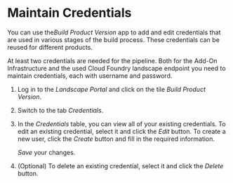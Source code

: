 <!-- loio67b5aee0a6d2487894217c42294d8cdb -->

# Maintain Credentials

You can use the*Build Product Version* app to add and edit credentials that are used in various stages of the build process. These credentials can be reused for different products.

At least two credentials are needed for the pipeline. Both for the Add-On Infrastructure and the used Cloud Foundry landscape endpoint you need to maintain credentials, each with username and password.

1.  Log in to the *Landscape Portal* and click on the tile *Build Product Version*.

2.  Switch to the tab *Credentials*.

3.  In the *Credentials* table, you can view all of your existing credentials. To edit an existing credential, select it and click the *Edit* button. To create a new user, click the *Create* button and fill in the required information.

    *Save* your changes.

4.  \(Optional\) To delete an existing credential, select it and click the *Delete* button.


